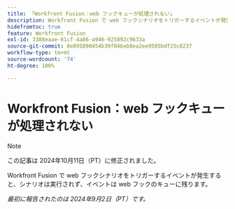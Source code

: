```yaml
---
title: 「Workfront Fusion：web フックキューが処理されない」
description: Workfront Fusion で web フックシナリオをトリガーするイベントが発生すると、シナリオは実行されず、イベントは web フックのキューに残ります。
hidefromtoc: true
feature: Workfront Fusion
exl-id: 3388eaae-61cf-4a86-a946-925892c9633a
source-git-commit: 8e095890454b39f046eb8ea2ee9505bdf25c8237
workflow-type: tm+mt
source-wordcount: '74'
ht-degree: 100%

---
```


# Workfront Fusion：web フックキューが処理されない

>[!NOTE]
>
>この記事は 2024年10月11日（PT）に修正されました。

Workfront Fusion で web フックシナリオをトリガーするイベントが発生すると、シナリオは実行されず、イベントは web フックのキューに残ります。

_最初に報告されたのは 2024年9月2日（PT）です。_
